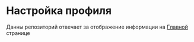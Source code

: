 # Настройка профиля


Данны репозиторий отвечает за отображение информации на [Главной](https://github.com/DOT-OFFICIAL) странице
